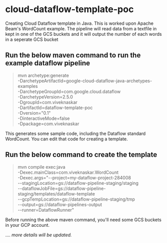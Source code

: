 # cloud-dataflow-template-poc

Creating Cloud Dataflow template in Java. This is worked upon Apache Beam's WordCount example. The pipeline will read data from a textfile in kept in one of the GCS buckets and it will output the number of each words in a seperate GCS bucket 

## Run the below maven command to run the example dataflow pipeline

> mvn archetype:generate \
>    -DarchetypeArtifactId=google-cloud-dataflow-java-archetypes-examples \
>    -DarchetypeGroupId=com.google.cloud.dataflow \
>    -DarchetypeVersion=2.5.0 \
>    -DgroupId=com.viveknaskar \
>    -DartifactId=dataflow-template-poc \
>    -Dversion="0.1" \
>    -DinteractiveMode=false \
>    -Dpackage=com.viveknaskar
    
 This generates some sample code, including the Dataflow standard WordCount. You can edit that code for creating a template.
 
 ## Run the below command to create the template
 
 > mvn compile exec:java \
 >   -Dexec.mainClass=com.viveknaskar.WordCount \
 >   -Dexec.args="--project=my-dataflow-project-284008 \
 >   --stagingLocation=gs://dataflow-pipeline-staging/staging \
 >   --dataflowJobFile=gs://dataflow-pipeline-staging/templates/dataflow-template \
 >   --gcpTempLocation=gs://dataflow-pipeline-staging/tmp \
 >   --output=gs://dataflow-pipelines-output \
 >   --runner=DataflowRunner"
    
  
  Before running the above maven command, you'll need some GCS buckets in your GCP account.
  
  .... *more details will be updated.*
